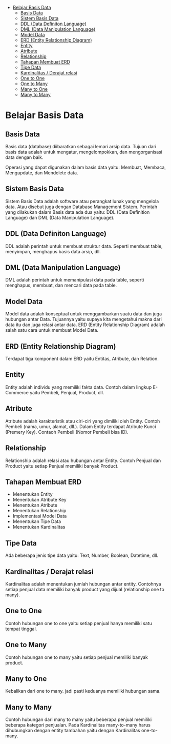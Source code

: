 <!-- START doctoc generated TOC please keep comment here to allow auto update -->
<!-- DON'T EDIT THIS SECTION, INSTEAD RE-RUN doctoc TO UPDATE -->

- [Belajar Basis Data](#belajar-basis-data)
  - [Basis Data](#basis-data)
  - [Sistem Basis Data](#sistem-basis-data)
  - [DDL (Data Definiton Language)](#ddl-data-definiton-language)
  - [DML (Data Manipulation Language)](#dml-data-manipulation-language)
  - [Model Data](#model-data)
  - [ERD (Entity Relationship Diagram)](#erd-entity-relationship-diagram)
  - [Entity](#entity)
  - [Atribute](#atribute)
  - [Relationship](#relationship)
  - [Tahapan Membuat ERD](#tahapan-membuat-erd)
  - [Tipe Data](#tipe-data)
  - [Kardinalitas / Derajat relasi](#kardinalitas--derajat-relasi)
  - [One to One](#one-to-one)
  - [One to Many](#one-to-many)
  - [Many to One](#many-to-one)
  - [Many to Many](#many-to-many)

<!-- END doctoc generated TOC please keep comment here to allow auto update -->

# Belajar Basis Data

## Basis Data

Basis data (database) diibaratkan sebagai lemari arsip data. Tujuan dari basis data adalah untuk mengatur, mengelompokkan, dan mengorganisasi data dengan baik. 

Operasi yang dapat digunakan dalam basis data yaitu: Membuat, Membaca, Mengupdate, dan Mendelete data.

## Sistem Basis Data

 Sistem Basis Data adalah software atau perangkat lunak yang mengelola data. Atau disebut juga dengan Database Management Sistem. Perintah yang dilakukan dalam Basis data ada dua yaitu: DDL (Data Definition Language) dan DML (Data Manipulation Language).

## DDL (Data Definiton Language)

DDL adalah perintah untuk membuat struktur data. Seperti membuat table, menyimpan, menghapus basis data arsip, dll.

## DML (Data Manipulation Language)

DML adalah perintah untuk memanipulasi data pada table, seperti menghapus, membuat, dan mencari data pada table.

## Model Data

Model data adalah konseptual untuk menggambarkan suatu data dan juga hubungan antar Data. Tujuannya yaitu supaya kita mengetahui makna dari data itu dan juga relasi antar data. ERD (Entity Relationship Diagram) adalah salah satu cara untuk membuat Model Data.

## ERD (Entity Relationship Diagram)

Terdapat tiga komponent dalam ERD yaitu Entitas, Atribute, dan Relation.

## Entity 

Entity adalah individu yang memiliki fakta data. Contoh dalam lingkup E-Commerce yaitu Pembeli, Penjual, Product, dll.

## Atribute

Atribute adalah karakteristik atau ciri-ciri yang dimiliki oleh Entity. Contoh Pembeli (nama, umur, alamat, dll.). Dalam Entity terdapat Atribute Kunci (Premery Key). Contaoh Pembeli (Nomor Pembeli bisa ID).

## Relationship

Relationship adalah relasi atau hubungan antar Entity. Contoh Penjual dan Product yaitu setiap Penjual memiliki banyak Product.

## Tahapan Membuat ERD

- Menentukan Entity
- Menentukan Atribute Key
- Menentukan Atribute
- Menentukan Relationship
- Implementasi Model Data
- Menentukan Tipe Data
- Menentukan Kardinalitas

## Tipe Data

Ada beberapa jenis tipe data yaitu: Text, Number, Boolean, Datetime, dll.

## Kardinalitas / Derajat relasi

Kardinalitas adalah menentukan jumlah hubungan antar entity. Contohnya setiap penjual data memiliki banyak product yang dijual (relationship one to many). 

## One to One

Contoh hubungan one to one yaitu setiap penjual hanya memiliki satu tempat tinggal. 

## One to Many

Contoh hubungan one to many yaitu setiap penjual memiliki banyak product. 

## Many to One

Kebalikan dari one to many. jadi pasti keduanya memiliki hubungan sama.

## Many to Many

Contoh hubungan dari many to many yaitu beberapa penjual memiliki beberapa kategori penjualan. Pada Kardinalitas many-to-many harus dihubungkan dengan entity tambahan yaitu dengan Kardinalitas one-to-many.
